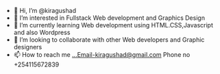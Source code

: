 - 👋 Hi, I’m @kiragushad
- 👀 I’m interested in Fullstack Web development and Graphics Design
- 🌱 I’m currently learning Web development using HTML.CSS,Javascript and also Wordpress
- 💞️ I’m looking to collaborate with other Web developers and Graphic designers
- 📫 How to reach me ...Email-kiragushad@gmail.com   Phone no +254115672839


<!---
kiragushad/kiragushad is a ✨ special ✨ repository because its `README.md` (this file) appears on your GitHub profile.
You can click the Preview link to take a look at your changes.
--->

